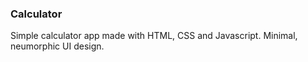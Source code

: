 ### Calculator

Simple calculator app made with HTML, CSS and Javascript.
Minimal, neumorphic UI design.

